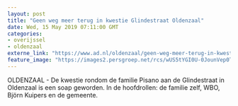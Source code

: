 ```yaml
---
layout: post
title: "Geen weg meer terug in kwestie Glindestraat Oldenzaal"
date: Wed, 15 May 2019 07:11:00 GMT
categories: 
- overijssel 
- oldenzaal 
externe_link: "https://www.ad.nl/oldenzaal/geen-weg-meer-terug-in-kwestie-glindestraat-oldenzaal~a1de74bf/"
feature_image: "https://images2.persgroep.net/rcs/wUS5tYGI0U-0JounVep0TpM0Rac/diocontent/126498690/_fitwidth/400/?appId=21791a8992982cd8da851550a453bd7f&quality=0.7"
---
```


OLDENZAAL - De kwestie rondom de familie Pisano aan de Glindestraat in Oldenzaal is een soap geworden. In de hoofdrollen: de familie zelf, WBO, Björn Kuipers en de gemeente.
